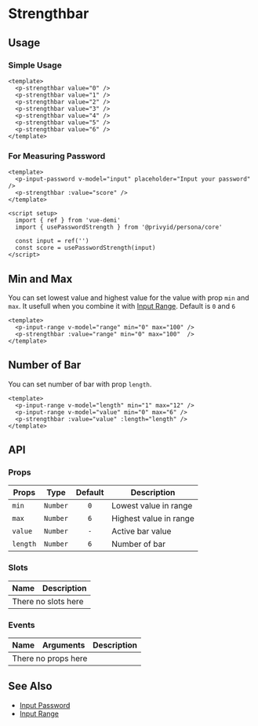 <script setup>
  import pStrengthbar from './Strengthbar.vue'
  import pInputPassword from '../input-password/InputPassword.vue'
  import pInputRange from '../input-range/InputRange.vue'
  import { usePasswordStrength } from '../input-password'
  import { ref } from 'vue-demi'

  const input = ref('')
  const score = usePasswordStrength(input)

  const range = ref(50)

  const length = ref(6)
  const range2 = ref(6)
</script>

# Strengthbar

## Usage

### Simple Usage

<preview class="flex-col space-y-4">
  <p-strengthbar value="0" />
  <p-strengthbar value="1" />
  <p-strengthbar value="2" />
  <p-strengthbar value="3" />
  <p-strengthbar value="4" />
  <p-strengthbar value="5" />
  <p-strengthbar value="6" />
</preview>

```vue
<template>
  <p-strengthbar value="0" />
  <p-strengthbar value="1" />
  <p-strengthbar value="2" />
  <p-strengthbar value="3" />
  <p-strengthbar value="4" />
  <p-strengthbar value="5" />
  <p-strengthbar value="6" />
</template>
```

### For Measuring Password

<preview class="flex-col space-y-4">
  <p-input-password v-model="input" placeholder="Input your password" />
  <p-strengthbar :value="score" />
</preview>

```vue
<template>
  <p-input-password v-model="input" placeholder="Input your password" />
  <p-strengthbar :value="score" />
</template>

<script setup>
  import { ref } from 'vue-demi'
  import { usePasswordStrength } from '@privyid/persona/core'

  const input = ref('')
  const score = usePasswordStrength(input)
</script>
```

## Min and Max

You can set lowest value and highest value for the value with prop `min` and `max`. It usefull when you combine it with [Input Range](/components/input-range/).
Default is `0` and `6`

<preview class="flex-col space-y-4">
  <p-input-range v-model="range" min="0" max="100" />
  <p-strengthbar :value="range" min="0" max="100"  />
</preview>

```vue
<template>
  <p-input-range v-model="range" min="0" max="100" />
  <p-strengthbar :value="range" min="0" max="100"  />
</template>
```

## Number of Bar

You can set number of bar with prop `length`.

<preview class="flex-col space-y-4">
  <p-input-range v-model="length" min="1" max="12" />
  <p-input-range v-model="range2" min="0" max="6" />
  <p-strengthbar :value="range2" :length="length" />
</preview>

```vue
<template>
  <p-input-range v-model="length" min="1" max="12" />
  <p-input-range v-model="value" min="0" max="6" />
  <p-strengthbar :value="value" :length="length" />
</template>
```
## API

### Props

| Props      |   Type    | Default | Description            |
|------------|:---------:|:-------:|------------------------|
| `min`      | `Number`  |   `0`   | Lowest value in range  |
| `max`      | `Number`  |   `6`   | Highest value in range |
| `value`    | `Number`  |   `-`   | Active bar value       |
| `length`   | `Number`  |   `6`   | Number of bar          |

### Slots

<table>
  <thead>
    <tr>
      <th>Name</th>
      <th>Description</th>
    </tr>
  </thead>
  <tbody>
    <tr>
      <td colspan="2" class="text-center">There no slots here</td>
    </tr>
  </tbody>
</table>

### Events

<table>
  <thead>
    <tr>
      <th>Name</th>
      <th>Arguments</th>
      <th>Description</th>
    </tr>
  </thead>
  <tbody>
    <tr>
      <td colspan="3" class="text-center">There no props here</td>
    </tr>
  </tbody>
</table>

## See Also

- [Input Password](/components/input-password/)
- [Input Range](/components/input-range/)
